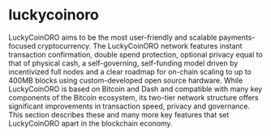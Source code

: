 # luckycoinoro
LuckyCoinORO aims to be the most user-friendly and scalable payments-focused cryptocurrency. The LuckyCoinORO network features instant transaction confirmation, double spend protection, optional privacy equal to that of physical cash, a self-governing, self-funding model driven by incentivized full nodes and a clear roadmap for on-chain scaling to up to 400MB blocks using custom-developed open source hardware. While LuckyCoinORO is based on Bitcoin and Dash and compatible with many key components of the Bitcoin ecosystem, its two-tier network structure offers significant improvements in transaction speed, privacy and governance. This section describes these and many more key features that set LuckyCoinORO apart in the blockchain economy.
